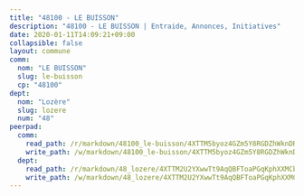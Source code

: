```yaml
---
title: "48100 - LE BUISSON"
description: "48100 - LE BUISSON | Entraide, Annonces, Initiatives"
date: 2020-01-11T14:09:21+09:00
collapsible: false
layout: commune
comm:
  nom: "LE BUISSON"
  slug: le-buisson
  cp: "48100"
dept:
  nom: "Lozère"
  slug: lozere
  num: "48"
peerpad:
  comm:
    read_path: /r/markdown/48100_le-buisson/4XTTM5byoz4GZm5Y8RGDZhWknDRKnhhMfEn2MJzrs77fJnE3H
    write_path: /w/markdown/48100_le-buisson/4XTTM5byoz4GZm5Y8RGDZhWknDRKnhhMfEn2MJzrs77fJnE3H-K3TgUnFKZ5Npzu5rkwVS9yg5wpkUt2ynmyGxGkZHZWTrYVpX3enCKjvKyzMbidSCfaooiCFvNW1scevNtR3tj5uGnPkBAkoAjqzJWJNUjaFck7MVCfzJL7gEGu1tXh7W2bQfRbe7
  dept:
    read_path: /r/markdown/48_lozere/4XTTM2U2YXwwTt9AqQBFToaPGqKphXXMCbRQJd3ieCWApZKhp
    write_path: /w/markdown/48_lozere/4XTTM2U2YXwwTt9AqQBFToaPGqKphXXMCbRQJd3ieCWApZKhp-K3TgU8LFw2VbEvF8YT63nrQb5nBCHp3LkChLkTGaYr9v91U6euBJvc2gC6ZE26iQLtBcf6bgLU5YQs5jKcnyLY5qYAH3MFy4H4ZDybCAkb97J6HGTY7nKmFopGDHEk7j5murpeJa
---
```


